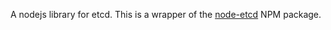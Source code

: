 A nodejs library for etcd.
This is a wrapper of the [node-etcd](https://www.npmjs.com/package/node-etcd) NPM package.
